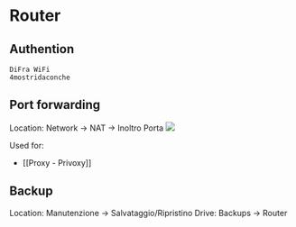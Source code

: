 # Router

## Authention
```
DiFra WiFi
4mostridaconche
```


## Port forwarding
Location: Network -> NAT -> Inoltro Porta
![](https://i.imgur.com/RVyJLMe.png)

Used for:
- [[Proxy - Privoxy]]

## Backup
Location: Manutenzione -> Salvataggio/Ripristino
Drive: Backups -> Router
